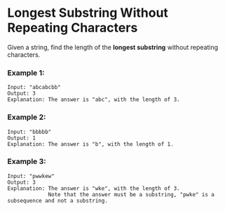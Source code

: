 # Longest Substring Without Repeating Characters

Given a string, find the length of the **longest substring** without repeating characters.

### Example 1:
```shell
Input: "abcabcbb"
Output: 3
Explanation: The answer is "abc", with the length of 3.
```

### Example 2:
``` shell
Input: "bbbbb"
Output: 1
Explanation: The answer is "b", with the length of 1.
```

### Example 3:
```shell
Input: "pwwkew"
Output: 3
Explanation: The answer is "wke", with the length of 3.
             Note that the answer must be a substring, "pwke" is a subsequence and not a substring.
```
